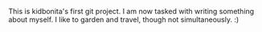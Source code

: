 This is kidbonita's first git project.
I am now tasked with writing something about myself. I like to garden and travel, though not simultaneously. :) 
